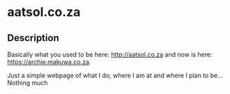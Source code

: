 # aatsol.co.za

## Description

Basically what you used to be here: http://aatsol.co.za and now is here: https://archie.makuwa.co.za. 

Just a simple webpage of what I do, where I am at and where I plan to be... Nothing much
